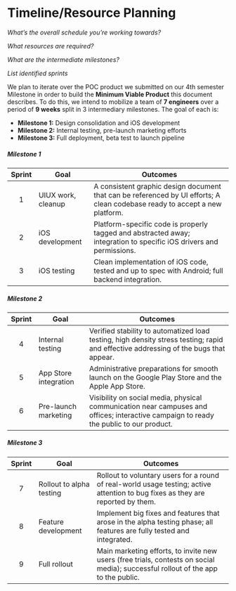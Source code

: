 # Timeline/Resource Planning

*What’s the overall schedule you’re working towards?*

*What resources are required?*

*What are the intermediate milestones?*

*List identified sprints*

We plan to iterate over the POC product we submitted on our 4th semester Milestone in order to build the **Minimum Viable Product** this document describes. To do this, we intend to mobilize a team of **7 engineers**
over a period of **9 weeks** split in 3 intermediary milestones. The goal of each is: 

 - **Milestone 1:** Design consolidation and iOS development
 - **Milestone 2:** Internal testing, pre-launch marketing efforts
 - **Milestone 3:** Full deployment, beta test to launch pipeline

##### Milestone 1
  
  |Sprint          |Goal                            | Outcomes                                                                                                                    |
  |:--------------:|--------------------------------|-----------------------------------------------------------------------------------------------------------------------------|
  |1               | UIUX work, cleanup             | A consistent graphic design document that can be referenced by UI efforts; A clean codebase ready to accept a new platform. |
  |2               | iOS development                | Platform-specific code is properly tagged and abstracted away; integration to specific iOS drivers and permissions.         |
  |3               | iOS testing                    | Clean implementation of iOS code, tested and up to spec with Android; full backend integration.                             |

##### Milestone 2

  |Sprint          |Goal                            | Outcomes                                                                                                                               |
  |:--------------:|--------------------------------|----------------------------------------------------------------------------------------------------------------------------------------|
  |4               | Internal testing               | Verified stability to automatized load testing, high density stress testing; rapid and effective addressing of the bugs that appear.   |
  |5               | App Store integration          | Administrative preparations for smooth launch on the Google Play Store and the Apple App Store.                                        |
  |6               | Pre-launch marketing           | Visibility on social media, physical communication near campuses and offices; interactive campaign to ready the public to our product. |

##### Milestone 3

  |Sprint          |Goal                            | Outcomes                                                                                                                          |
  |:--------------:|--------------------------------|-----------------------------------------------------------------------------------------------------------------------------------|
  |7               | Rollout to alpha testing       | Rollout to voluntary users for a round of real-world usage testing; active attention to bug fixes as they are reported by them.   |
  |8               | Feature development            | Implement big fixes and features that arose in the alpha testing phase; all features are fully tested and integrated.             |
  |9               | Full rollout                   | Main marketing efforts, to invite new users (free trials, contests on social media); successful rollout of the app to the public. |
